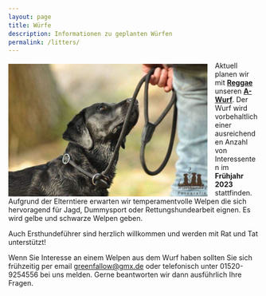 ```yaml
---
layout: page
title: Würfe
description: Informationen zu geplanten Würfen
permalink: /litters/
---
```


<div style="float: left;
    margin-top: 5px;
    margin-right: 15px;">
  <img style="float:left;" src="/assets/litters/hannah-lovely.png" width="400" title="Hannah, by Elly Lange">
</div>


Aktuell planen wir mit <a href="/dogs/reggae.html">**Reggae**</a> unseren <a href="a-wurf"><strong>A-Wurf</strong></a>. Der Wurf wird vorbehaltlich einer ausreichenden Anzahl von Interessenten im **Frühjahr 2023** stattfinden. Aufgrund der Elterntiere erwarten wir temperamentvolle Welpen die sich hervoragend für Jagd, Dummysport oder Rettungshundearbeit eignen. Es wird gelbe und schwarze Welpen geben.  

Auch Ersthundeführer sind herzlich willkommen und werden mit Rat und Tat unterstützt!

Wenn Sie Interesse an einem Welpen aus dem Wurf haben sollten Sie sich frühzeitig per email <a href="mailto:greenfallow@gmx.de">greenfallow@gmx.de</a> oder telefonisch unter 01520-9254556 bei uns melden.
Gerne beantworten wir dann ausführlich Ihre Fragen.


<div style=" margin: 10px;">
 <!-- p>Details zum A-Wurf finden Sie hier <strong><a href="a-wurf"> A-Wurf (Reggae vom Keien Fenn X Balbirnie Khaki)</a></strong></p -->
</div>

